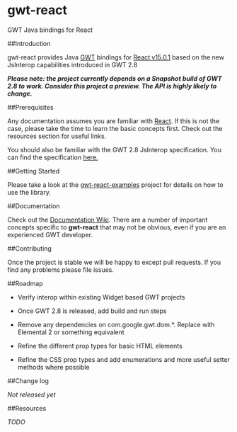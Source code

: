 # gwt-react
GWT Java bindings for React

##Introduction

gwt-react provides Java [GWT](http://www.gwtproject.org/) bindings for [React v15.0.1](https://facebook.github.io/react/) based on the
new JsInterop capabilities introduced in GWT 2.8

***Please note: the project currently depends on a Snapshot build of GWT 2.8 to work. Consider this project a preview. The API is highly likely to change.***

##Prerequisites

Any documentation assumes you are familiar with [React](https://facebook.github.io/react/). If this is not the case, please take the time
to learn the basic concepts first. Check out the resources section for useful links.

You should also be familiar with the GWT 2.8 JsInterop specification. You can find the specification
[here.](https://docs.google.com/document/d/10fmlEYIHcyead_4R1S5wKGs1t2I7Fnp_PaNaa7XTEk0/edit#heading=h.o7amqk9edhb9)

##Getting Started

Please take a look at the [gwt-react-examples](https://github.com/GWTReact/gwt-react-examples) project for
details on how to use the library.

##Documentation

Check out the [Documentation Wiki](https://github.com/GWTReact/gwt-react/wiki). There are a number of important concepts specific
to **gwt-react** that may not be obvious, even if you are an experienced GWT developer.

##Contributing

Once the project is stable we will be happy to except pull requests. If you find any problems please file issues.

##Roadmap

* Verify interop within existing Widget based GWT projects

* Once GWT 2.8 is released, add build and run steps

* Remove any dependencies on com.google.gwt.dom.*. Replace with Elemental 2 or something equivalent

* Refine the different prop types for basic HTML elements

* Refine the CSS prop types and add enumerations and more useful setter methods where possible

##Change log

*Not released yet*

##Resources

*TODO*



